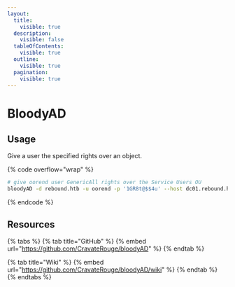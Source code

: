 ```yaml
---
layout:
  title:
    visible: true
  description:
    visible: false
  tableOfContents:
    visible: true
  outline:
    visible: true
  pagination:
    visible: true
---
```


# BloodyAD

## Usage

Give a user the specified rights over an object.

{% code overflow="wrap" %}
```bash
# give oorend user GenericAll rights over the Service Users OU
bloodyAD -d rebound.htb -u oorend -p '1GR8t@$$4u' --host dc01.rebound.htb add genericAll 'OU=SERVICE USERS,DC=REBOUND,DC=HTB' oorend
```
{% endcode %}

## Resources

{% tabs %}
{% tab title="GitHub" %}
{% embed url="https://github.com/CravateRouge/bloodyAD" %}
{% endtab %}

{% tab title="Wiki" %}
{% embed url="https://github.com/CravateRouge/bloodyAD/wiki" %}
{% endtab %}
{% endtabs %}
